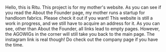Hello, this is Ritu.
This project is for my mother's website. As you can see if you read the About the Founder page, my mother runs a startup for handloom fabrics. Please check it out if you want!
This website is still a work in progress, and we still have to acquire an address for it. 
As you can see, other than About the Founder, all links lead to empty pages. However, the AGOWIGs in the corner will still take you back to the main page.
The instagram link is real though! Do check out the company page if you have the time.
